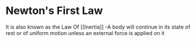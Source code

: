 # Newton's First Law
It is also known as the Law Of [[Inertia]]
	-A body will continue in its state of rest or of uniform motion unless an external force is applied on it